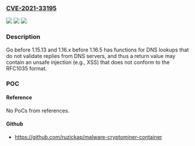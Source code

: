 ### [CVE-2021-33195](https://cve.mitre.org/cgi-bin/cvename.cgi?name=CVE-2021-33195)
![](https://img.shields.io/static/v1?label=Product&message=n%2Fa&color=blue)
![](https://img.shields.io/static/v1?label=Version&message=n%2Fa&color=blue)
![](https://img.shields.io/static/v1?label=Vulnerability&message=n%2Fa&color=brighgreen)

### Description

Go before 1.15.13 and 1.16.x before 1.16.5 has functions for DNS lookups that do not validate replies from DNS servers, and thus a return value may contain an unsafe injection (e.g., XSS) that does not conform to the RFC1035 format.

### POC

#### Reference
No PoCs from references.

#### Github
- https://github.com/ruzickap/malware-cryptominer-container

